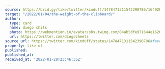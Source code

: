 ```yaml
---
source: https://brid.gy/like/twitter/kinduff/1478471311542390786/1649200994
target: "/2022/01/04/the-weight-of-the-clipboard/"
author:
  type: card
  name: diego chits
  photo: https://webmention.io/avatar/pbs.twimg.com/84ab5dfe971644e1626adef259d1e20a6dbd156731fe0d9cc9f74d38ca50fbbb.jpg
  url: https://twitter.com/diegocheets
source_url: https://twitter.com/kinduff/status/1478471311542390786#favorited-by-1649200994
property: like-of
published: 
published_at: 
received_at: '2022-01-28T23:46:35Z'
---
```


